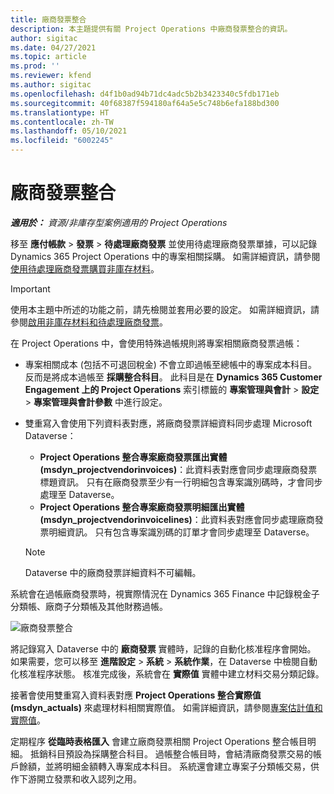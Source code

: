 ```yaml
---
title: 廠商發票整合
description: 本主題提供有關 Project Operations 中廠商發票整合的資訊。
author: sigitac
ms.date: 04/27/2021
ms.topic: article
ms.prod: ''
ms.reviewer: kfend
ms.author: sigitac
ms.openlocfilehash: d4f1b0ad94b71dc4adc5b2b3423340c5fdb171eb
ms.sourcegitcommit: 40f68387f594180af64a5e5c748b6efa188bd300
ms.translationtype: HT
ms.contentlocale: zh-TW
ms.lasthandoff: 05/10/2021
ms.locfileid: "6002245"
---
```

# <a name="vendor-invoice-integration"></a>廠商發票整合

_**適用於：** 資源/非庫存型案例適用的 Project Operations_

移至 **應付帳款** > **發票** > **待處理廠商發票** 並使用待處理廠商發票單據，可以記錄 Dynamics 365 Project Operations 中的專案相關採購。 如需詳細資訊，請參閱[使用待處理廠商發票購買非庫存材料](../procurement/pending-vendor-invoices.md)。

> [!IMPORTANT]
> 使用本主題中所述的功能之前，請先檢閱並套用必要的設定。 如需詳細資訊，請參閱[啟用非庫存材料和待處理廠商發票](../procurement/configure-materials-nonstocked.md)。

在 Project Operations 中，會使用特殊過帳規則將專案相關廠商發票過帳：

- 專案相關成本 (包括不可退回稅金) 不會立即過帳至總帳中的專案成本科目。 反而是將成本過帳至 **採購整合科目**。 此科目是在 **Dynamics 365 Customer Engagement 上的 Project Operations** 索引標籤的 **專案管理與會計** > **設定** > **專案管理與會計參數** 中進行設定。
- 雙重寫入會使用下列資料表對應，將廠商發票詳細資料同步處理 Microsoft Dataverse：

     - **Project Operations 整合專案廠商發票匯出實體 (msdyn_projectvendorinvoices)**：此資料表對應會同步處理廠商發票標題資訊。 只有在廠商發票至少有一行明細包含專案識別碼時，才會同步處理至 Dataverse。
     - **Project Operations 整合專案廠商發票明細匯出實體 (msdyn_projectvendorinvoicelines)**：此資料表對應會同步處理廠商發票明細資訊。 只有包含專案識別碼的訂單才會同步處理至 Dataverse。

     > [!NOTE]
     > Dataverse 中的廠商發票詳細資料不可編輯。

系統會在過帳廠商發票時，視實際情況在 Dynamics 365 Finance 中記錄稅金子分類帳、廠商子分類帳及其他財務過帳。

![廠商發票整合](media/DW7VendorInvoice.png)

將記錄寫入 Dataverse 中的 **廠商發票** 實體時，記錄的自動化核准程序會開始。 如果需要，您可以移至 **進階設定** > **系統** > **系統作業**，在 Dataverse 中檢閱自動化核准程序狀態。 核准完成後，系統會在 **實際值** 實體中建立材料交易分類記錄。

接著會使用雙重寫入資料表對應 **Project Operations 整合實際值 (msdyn_actuals)** 來處理材料相關實際值。 如需詳細資訊，請參閱[專案估計值和實際值](resource-dual-write-estimates-actuals.md)。

定期程序 **從臨時表格匯入** 會建立廠商發票相關 Project Operations 整合帳目明細。 抵銷科目預設為採購整合科目。 過帳整合帳目時，會結清廠商發票交易的帳戶餘額，並將明細金額轉入專案成本科目。 系統還會建立專案子分類帳交易，供作下游開立發票和收入認列之用。
